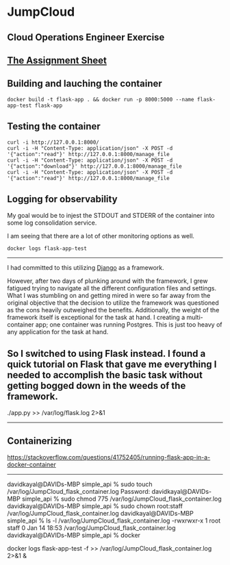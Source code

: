 # JumpCloud
Cloud Operations Engineer Exercise
---
[The Assignment Sheet](Cloud%20Operations%20Engineer%20Exercise%202021.pdf)
---
## Building and lauching the container 
```
docker build -t flask-app . && docker run -p 8000:5000 --name flask-app-test flask-app
```

## Testing the container
```
curl -i http://127.0.0.1:8000/
curl -i -H "Content-Type: application/json" -X POST -d '{"action":"read"}' http://127.0.0.1:8000/manage_file
curl -i -H "Content-Type: application/json" -X POST -d '{"action":"download"}' http://127.0.0.1:8000/manage_file
curl -i -H "Content-Type: application/json" -X POST -d '{"action":"read"}' http://127.0.0.1:8000/manage_file
```

## Logging for observability

My goal would be to injest the STDOUT and STDERR of the container into some log consolidation service.

I am seeing that there are a lot of other monitoring options as well.

```
docker logs flask-app-test
```
---
I had committed to this utilizing [Django](https://www.djangoproject.com/) as a framework.

However, after two days of plunking around with the framework, I grew fatigued trying to navigate all the different configuration files and settings.  What I was stumbling on and getting mired in were so far away from the original objective that the decision to utilize the framework was questioned as the cons heavily outweighed the benefits.  Additionally, the weight of the framework itself is exceptional for the task at hand.  I creating a multi-container app; one container was running Postgres.  This is just too heavy of any application for the task at hand.

So I switched to using Flask instead.   I found a quick tutorial on Flask that gave me everything I needed to accomplish the basic task without getting bogged down in the weeds of the framework.
---
./app.py >> /var/log/flask.log 2>&1


---
## Containerizing

https://stackoverflow.com/questions/41752405/running-flask-app-in-a-docker-container

---
davidkayal@DAVIDs-MBP simple_api % sudo touch /var/log/JumpCloud_flask_container.log
Password:
davidkayal@DAVIDs-MBP simple_api % sudo chmod 775 /var/log/JumpCloud_flask_container.log
davidkayal@DAVIDs-MBP simple_api % sudo chown root:staff /var/log/JumpCloud_flask_container.log
davidkayal@DAVIDs-MBP simple_api % ls -l /var/log/JumpCloud_flask_container.log
-rwxrwxr-x  1 root  staff  0 Jan 14 18:53 /var/log/JumpCloud_flask_container.log
davidkayal@DAVIDs-MBP simple_api % docker

docker logs flask-app-test -f >> /var/log/JumpCloud_flask_container.log 2>&1 &


